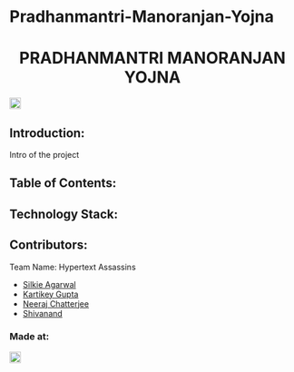 # Pradhanmantri-Manoranjan-Yojna

 <h1 align="center">PRADHANMANTRI MANORANJAN YOJNA</h1>
<p align="center">
</p>

<a href="https://hack36.com"> <img src="http://bit.ly/BuiltAtHack36" height=20px> </a>


## Introduction:
  Intro of the project
  
## Table of Contents:

## Technology Stack:
  
  

## Contributors:

Team Name: Hypertext Assassins

* [Silkie Agarwal](https://github.com/silkie261001)
* [Kartikey Gupta](https://github.com/kartikey2991)
* [Neeraj Chatterjee](https://github.com/NeerajChatterjee)
* [Shivanand](https://github.com/pinnacle20)


### Made at:
<a href="https://hack36.com"> <img src="http://bit.ly/BuiltAtHack36" height=20px> </a>

